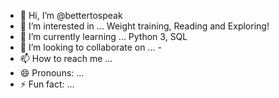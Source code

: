 - 👋 Hi, I’m @bettertospeak
- 👀 I’m interested in ... Weight training, Reading and Exploring!
- 🌱 I’m currently learning ... Python 3, SQL
- 💞️ I’m looking to collaborate on ... -
- 📫 How to reach me ...
- 😄 Pronouns: ...
- ⚡ Fun fact: ...

<!---
bettertospeak/bettertospeak is a ✨ special ✨ repository because its `README.md` (this file) appears on your GitHub profile.
You can click the Preview link to take a look at your changes.
--->
